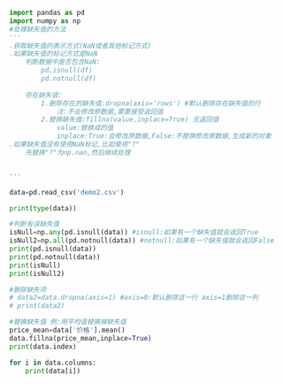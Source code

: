 
<BlogInfo id="591" title="7.缺失值的处理" author="白日梦想猿" pv=0 read_times=0 pre_cost_time="0分45秒" category="pandas学习" tag_list="['pandas学习']" create_time="2021.08.08 10:04:46" update_time="2021.08.24 15:53:42" />

```python
import pandas as pd
import numpy as np
#处理缺失值的方法
'''
.获取缺失值的表示方式(NaN或者其他标记方式)
.如果缺失值的标记方式是NaN
    判断数据中是否包含NaN:
        pd.isnull(df)
        pd.notnull(df)
    
    存在缺失值:
        1.删除存在的缺失值:dropna(axis='rows') #默认删除存在缺失值的行
            注:不会修改原数据,需要接受返回值
        2.替换缺失值:fillna(value,inplace=True) 无返回值
            value:替换成的值
            inplace:True:会修改原数据,False:不替换修改原数据,生成新的对象
.如果缺失值没有使用NaN标记,比如使用"?"
    先替换"?"为np.nan,然后继续处理


'''

data=pd.read_csv('demo2.csv')

print(type(data))

#判断有误缺失值
isNull=np.any(pd.isnull(data)) #isnull:如果有一个缺失值就会返回True
isNull2=np.all(pd.notnull(data)) #notnull:如果有一个缺失值就会返回False
print(pd.isnull(data))
print(pd.notnull(data))
print(isNull)
print(isNull2)

#删除缺失项
# data2=data.dropna(axis=1) #axis=0:默认删除这一行 axis=1删除这一列
# print(data2)

#替换缺失值 例:用平均值替换掉缺失值
price_mean=data['价格'].mean()
data.fillna(price_mean,inplace=True)
print(data.index)

for i in data.columns:
    print(data[i])
```

